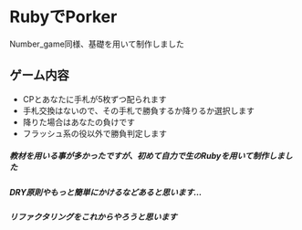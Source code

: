 # RubyでPorker

Number_game同様、基礎を用いて制作しました

## ゲーム内容
* CPとあなたに手札が5枚ずつ配られます
* 手札交換はないので、その手札で勝負するか降りるか選択します
* 降りた場合はあなたの負けです
* フラッシュ系の役以外で勝負判定します


##### 教材を用いる事が多かったですが、初めて自力で生のRubyを用いて制作しました
##### DRY原則やもっと簡単にかけるなどあると思います…
##### リファクタリングをこれからやろうと思います
